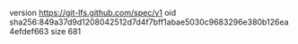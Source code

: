 version https://git-lfs.github.com/spec/v1
oid sha256:849a37d9d1208042512d7d4f7bff1abae5030c9683296e380b126ea4efdef663
size 681

